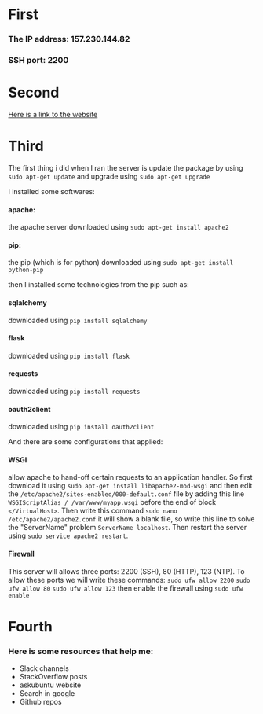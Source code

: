 # First
### The IP address: 157.230.144.82
### SSH port: 2200
# Second
[Here is a link to the website](http://157.230.144.82.xip.io/)
# Third
The first thing i did when I ran the server is update the package by using `sudo apt-get update` and upgrade using `sudo apt-get upgrade`

I installed some softwares:
#### apache:
the apache server downloaded using `sudo apt-get install apache2`
#### pip:
the pip (which is for python) downloaded using `sudo apt-get install python-pip`

then I installed some technologies from the pip such as:
#### sqlalchemy
downloaded using `pip install sqlalchemy`
#### flask
downloaded using `pip install flask`
#### requests
downloaded using `pip install requests`
#### oauth2client
downloaded using `pip install oauth2client`

And there are some configurations that applied:
#### WSGI
allow apache to hand-off certain requests to an application handler. So first download it using `sudo apt-get install libapache2-mod-wsgi` and then edit the `/etc/apache2/sites-enabled/000-default.conf` file by adding this line `WSGIScriptAlias / /var/www/myapp.wsgi` before the end of block `</VirtualHost>`. Then write this command `sudo nano /etc/apache2/apache2.conf` it will show a blank file, so write this line to solve the "ServerName" problem `ServerName localhost`. Then restart the server using `sudo service apache2 restart`.
#### Firewall
This server will allows three ports: 2200 (SSH), 80 (HTTP), 123 (NTP).
To allow these ports we will write these commands:
`sudo ufw allow 2200`
`sudo ufw allow 80`
`sudo ufw allow 123`
then enable the firewall using `sudo ufw enable`

# Fourth
### Here is some resources that help me:
- Slack channels
- StackOverflow posts
- askubuntu website
- Search in google
- Github repos
